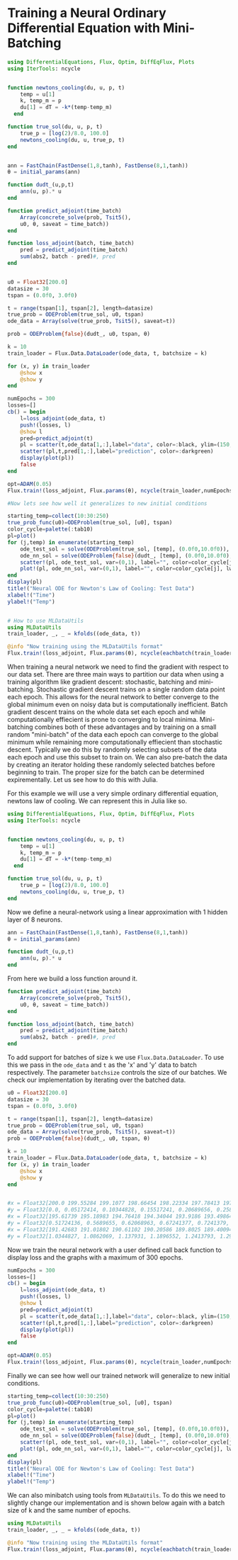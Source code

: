 # Training a Neural Ordinary Differential Equation with Mini-Batching

```julia
using DifferentialEquations, Flux, Optim, DiffEqFlux, Plots
using IterTools: ncycle 


function newtons_cooling(du, u, p, t)
    temp = u[1]
    k, temp_m = p
    du[1] = dT = -k*(temp-temp_m) 
  end

function true_sol(du, u, p, t)
    true_p = [log(2)/8.0, 100.0]
    newtons_cooling(du, u, true_p, t)
end


ann = FastChain(FastDense(1,8,tanh), FastDense(8,1,tanh))
θ = initial_params(ann)

function dudt_(u,p,t)           
    ann(u, p).* u
end

function predict_adjoint(time_batch)
    Array(concrete_solve(prob, Tsit5(),
    u0, θ, saveat = time_batch)) 
end

function loss_adjoint(batch, time_batch)
    pred = predict_adjoint(time_batch)
    sum(abs2, batch - pred)#, pred
end


u0 = Float32[200.0]
datasize = 30
tspan = (0.0f0, 3.0f0)

t = range(tspan[1], tspan[2], length=datasize)
true_prob = ODEProblem(true_sol, u0, tspan)
ode_data = Array(solve(true_prob, Tsit5(), saveat=t))

prob = ODEProblem{false}(dudt_, u0, tspan, θ)

k = 10
train_loader = Flux.Data.DataLoader(ode_data, t, batchsize = k)

for (x, y) in train_loader
    @show x
    @show y
end

numEpochs = 300
losses=[]
cb() = begin
    l=loss_adjoint(ode_data, t)
    push!(losses, l)
    @show l
    pred=predict_adjoint(t)
    pl = scatter(t,ode_data[1,:],label="data", color=:black, ylim=(150,200))
    scatter!(pl,t,pred[1,:],label="prediction", color=:darkgreen)
    display(plot(pl))
    false
end 

opt=ADAM(0.05)
Flux.train!(loss_adjoint, Flux.params(θ), ncycle(train_loader,numEpochs), opt, cb=Flux.throttle(cb, 10))

#Now lets see how well it generalizes to new initial conditions 

starting_temp=collect(10:30:250)
true_prob_func(u0)=ODEProblem(true_sol, [u0], tspan)
color_cycle=palette(:tab10)
pl=plot()
for (j,temp) in enumerate(starting_temp)
    ode_test_sol = solve(ODEProblem(true_sol, [temp], (0.0f0,10.0f0)), Tsit5(), saveat=0.0:0.5:10.0)
    ode_nn_sol = solve(ODEProblem{false}(dudt_, [temp], (0.0f0,10.0f0), θ))
    scatter!(pl, ode_test_sol, var=(0,1), label="", color=color_cycle[j])
    plot!(pl, ode_nn_sol, var=(0,1), label="", color=color_cycle[j], lw=2.0)
end
display(pl) 
title!("Neural ODE for Newton's Law of Cooling: Test Data")
xlabel!("Time")
ylabel!("Temp") 


# How to use MLDataUtils 
using MLDataUtils
train_loader, _, _ = kfolds((ode_data, t))

@info "Now training using the MLDataUtils format"
Flux.train!(loss_adjoint, Flux.params(θ), ncycle(eachbatch(train_loader[1], k), numEpochs), opt, cb=Flux.throttle(cb, 10))
```

When training a neural network we need to find the gradient with respect to our data set. There are three main ways to partition our data when using a training algorithm like gradient descent: stochastic, batching and mini-batching. Stochastic gradient descent trains on a single random data point each epoch. This allows for the neural network to better converge to the global minimum even on noisy data but is computationally inefficient. Batch gradient descent trains on the whole data set each epoch and while computationally effiecient is prone to converging to local minima. Mini-batching combines both of these advantages and by training on a small random "mini-batch" of the data each epoch can converge to the global minimum while remaining more computationally effiecient than stochastic descent. Typically we do this by randomly selecting subsets of the data each epoch and use this subset to train on. We can also pre-batch the data by creating an iterator holding these randomly selected batches before beginning to train. The proper size for the batch can be determined expirementally. Let us see how to do this with Julia. 

For this example we will use a very simple ordinary differential equation, newtons law of cooling. We can represent this in Julia like so. 

```julia
using DifferentialEquations, Flux, Optim, DiffEqFlux, Plots
using IterTools: ncycle 


function newtons_cooling(du, u, p, t)
    temp = u[1]
    k, temp_m = p
    du[1] = dT = -k*(temp-temp_m) 
  end

function true_sol(du, u, p, t)
    true_p = [log(2)/8.0, 100.0]
    newtons_cooling(du, u, true_p, t)
end
```

Now we define a neural-network using a linear approximation with 1 hidden layer of 8 neurons.  

```julia
ann = FastChain(FastDense(1,8,tanh), FastDense(8,1,tanh))
θ = initial_params(ann)

function dudt_(u,p,t)           
    ann(u, p).* u
end
```

From here we build a loss function around it. 

```julia
function predict_adjoint(time_batch)
    Array(concrete_solve(prob, Tsit5(),
    u0, θ, saveat = time_batch)) 
end

function loss_adjoint(batch, time_batch)
    pred = predict_adjoint(time_batch)
    sum(abs2, batch - pred)#, pred
end
```

To add support for batches of size `k` we use `Flux.Data.DataLoader`. To use this we pass in the `ode_data` and `t` as the 'x' and 'y' data to batch respectively. The parameter `batchsize` controls the size of our batches. We check our implementation by iterating over the batched data. 

```julia
u0 = Float32[200.0]
datasize = 30
tspan = (0.0f0, 3.0f0)

t = range(tspan[1], tspan[2], length=datasize)
true_prob = ODEProblem(true_sol, u0, tspan)
ode_data = Array(solve(true_prob, Tsit5(), saveat=t))
prob = ODEProblem{false}(dudt_, u0, tspan, θ)

k = 10
train_loader = Flux.Data.DataLoader(ode_data, t, batchsize = k)
for (x, y) in train_loader
    @show x
    @show y
end


#x = Float32[200.0 199.55284 199.1077 198.66454 198.22334 197.78413 197.3469 196.9116 196.47826 196.04686]
#y = Float32[0.0, 0.05172414, 0.10344828, 0.15517241, 0.20689656, 0.25862068, 0.31034482, 0.36206895, 0.41379312, 0.46551725]
#x = Float32[195.61739 195.18983 194.76418 194.34044 193.9186 193.49864 193.08057 192.66435 192.25 191.8375]
#y = Float32[0.51724136, 0.5689655, 0.62068963, 0.67241377, 0.7241379, 0.7758621, 0.82758623, 0.87931037, 0.9310345, 0.98275864]
#x = Float32[191.42683 191.01802 190.61102 190.20586 189.8025 189.40094 189.00119 188.60321 188.20702 187.8126]
#y = Float32[1.0344827, 1.0862069, 1.137931, 1.1896552, 1.2413793, 1.2931035, 1.3448275, 1.3965517, 1.4482758, 1.5]
```

Now we train the neural network with a user defined call back function to display loss and the graphs with a maximum of 300 epochs. 

```julia
numEpochs = 300
losses=[]
cb() = begin
    l=loss_adjoint(ode_data, t)
    push!(losses, l)
    @show l
    pred=predict_adjoint(t)
    pl = scatter(t,ode_data[1,:],label="data", color=:black, ylim=(150,200))
    scatter!(pl,t,pred[1,:],label="prediction", color=:darkgreen)
    display(plot(pl))
    false
end 

opt=ADAM(0.05)
Flux.train!(loss_adjoint, Flux.params(θ), ncycle(train_loader,numEpochs), opt, cb=Flux.throttle(cb, 10))
```

Finally we can see how well our trained network will generalize to new initial conditions. 

```julia
starting_temp=collect(10:30:250)
true_prob_func(u0)=ODEProblem(true_sol, [u0], tspan)
color_cycle=palette(:tab10)
pl=plot()
for (j,temp) in enumerate(starting_temp)
    ode_test_sol = solve(ODEProblem(true_sol, [temp], (0.0f0,10.0f0)), Tsit5(), saveat=0.0:0.5:10.0)
    ode_nn_sol = solve(ODEProblem{false}(dudt_, [temp], (0.0f0,10.0f0), θ))
    scatter!(pl, ode_test_sol, var=(0,1), label="", color=color_cycle[j])
    plot!(pl, ode_nn_sol, var=(0,1), label="", color=color_cycle[j], lw=2.0)
end
display(pl) 
title!("Neural ODE for Newton's Law of Cooling: Test Data")
xlabel!("Time")
ylabel!("Temp")
```

We can also minibatch using tools from `MLDataUtils`. To do this we need to slightly change our implementation and is shown below again with a batch size of k and the same number of epochs.

```julia
using MLDataUtils
train_loader, _, _ = kfolds((ode_data, t))

@info "Now training using the MLDataUtils format"
Flux.train!(loss_adjoint, Flux.params(θ), ncycle(eachbatch(train_loader[1], k), numEpochs), opt, cb=Flux.throttle(cb, 10))
```
